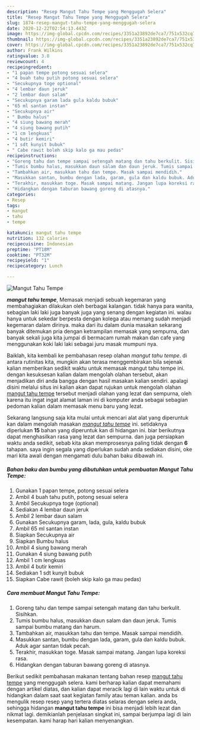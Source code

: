 ```yaml
---
description: "Resep Mangut Tahu Tempe yang Menggugah Selera"
title: "Resep Mangut Tahu Tempe yang Menggugah Selera"
slug: 1874-resep-mangut-tahu-tempe-yang-menggugah-selera
date: 2020-12-22T02:54:13.443Z
image: https://img-global.cpcdn.com/recipes/3351a23892de7ca7/751x532cq70/mangut-tahu-tempe-foto-resep-utama.jpg
thumbnail: https://img-global.cpcdn.com/recipes/3351a23892de7ca7/751x532cq70/mangut-tahu-tempe-foto-resep-utama.jpg
cover: https://img-global.cpcdn.com/recipes/3351a23892de7ca7/751x532cq70/mangut-tahu-tempe-foto-resep-utama.jpg
author: Frank Wilkins
ratingvalue: 3.8
reviewcount: 4
recipeingredient:
- "1 papan tempe potong sesuai selera"
- "4 buah tahu putih potong sesuai selera"
- "Secukupnya toge optional"
- "4 lembar daun jeruk"
- "2 lembar daun salam"
- "Secukupnya garam lada gula kaldu bubuk"
- "65 ml santan instan"
- "Secukupnya air"
- " Bumbu halus"
- "4 siung bawang merah"
- "4 siung bawang putih"
- "1 cm lengkuas"
- "4 butir kemiri"
- "1 sdt kunyit bubuk"
- " Cabe rawit boleh skip kalo ga mau pedas"
recipeinstructions:
- "Goreng tahu dan tempe sampai setengah matang dan tahu berkulit. Sisihkan."
- "Tumis bumbu halus, masukkan daun salam dan daun jeruk. Tumis sampai bumbu matang dan harum."
- "Tambahkan air, masukkan tahu dan tempe. Masak sampai mendidih."
- "Masukkan santan, bumbu dengan lada, garam, gula dan kaldu bubuk. Aduk agar santan tidak pecah."
- "Terakhir, masukkan toge. Masak sampai matang. Jangan lupa koreksi rasa."
- "Hidangkan dengan taburan bawang goreng di atasnya."
categories:
- Resep
tags:
- mangut
- tahu
- tempe

katakunci: mangut tahu tempe 
nutrition: 132 calories
recipecuisine: Indonesian
preptime: "PT18M"
cooktime: "PT32M"
recipeyield: "1"
recipecategory: Lunch

---
```



![Mangut Tahu Tempe](https://img-global.cpcdn.com/recipes/3351a23892de7ca7/751x532cq70/mangut-tahu-tempe-foto-resep-utama.jpg)

<b><i>mangut tahu tempe</i></b>, Memasak menjadi sebuah kegemaran yang membahagiakan dilakukan oleh berbagai kalangan. tidak hanya para wanita, sebagian laki laki juga banyak juga yang senang dengan kegiatan ini. walau hanya untuk sekedar berpesta dengan kolega atau memang sudah menjadi kegemaran dalam dirinya. maka dari itu dalam dunia masakan sekarang banyak ditemukan pria dengan ketrampilan memasak yang sempurna, dan banyak sekali juga kita jumpai di bermacam rumah makan dan cafe yang menggunakan koki laki laki sebagai juru masak mumpuni nya.



Baiklah, kita kembali ke pembahasan resep olahan <i>mangut tahu tempe</i>. di antara rutinitas kita, mungkin akan terasa menggembirakan bila sejenak kalian memberikan sedikit waktu untuk memasak mangut tahu tempe ini. dengan kesuksesan kalian dalam mengolah olahan tersebut, akan menjadikan diri anda bangga dengan hasil masakan kalian sendiri. apalagi disini melalui situs ini kalian akan dapat rujukan untuk mengolah olahan <u>mangut tahu tempe</u> tersebut menjadi olahan yang lezat dan sempurna, oleh karena itu ingat ingat alamat laman ini di komputer anda sebagai sebagian pedoman kalian dalam memasak menu baru yang lezat.


Sekarang langsung saja kita mulai untuk mencari alat alat yang diperuntuk kan dalam mengolah masakan <u><i>mangut tahu tempe</i></u> ini. setidaknya diperlukan <b>15</b> bahan yang diperuntuk kan di hidangan ini. biar berikutnya dapat menghasilkan rasa yang lezat dan sempurna. dan juga persiapkan waktu anda sedikit, sebab kita akan memprosesnya paling tidak dengan <b>6</b> tahapan. saya ingin segala yang diperlukan sudah anda sediakan disini, oke mari kita awali dengan mengamati dulu bahan baku dibawah ini.

<!--inarticleads1-->

##### Bahan baku dan bumbu yang dibutuhkan untuk pembuatan Mangut Tahu Tempe:

1. Gunakan 1 papan tempe, potong sesuai selera
1. Ambil 4 buah tahu putih, potong sesuai selera
1. Ambil Secukupnya toge (optional)
1. Sediakan 4 lembar daun jeruk
1. Ambil 2 lembar daun salam
1. Gunakan Secukupnya garam, lada, gula, kaldu bubuk
1. Ambil 65 ml santan instan
1. Siapkan Secukupnya air
1. Siapkan  Bumbu halus
1. Ambil 4 siung bawang merah
1. Gunakan 4 siung bawang putih
1. Ambil 1 cm lengkuas
1. Ambil 4 butir kemiri
1. Sediakan 1 sdt kunyit bubuk
1. Siapkan  Cabe rawit (boleh skip kalo ga mau pedas)




<!--inarticleads2-->

##### Cara membuat Mangut Tahu Tempe:

1. Goreng tahu dan tempe sampai setengah matang dan tahu berkulit. Sisihkan.
1. Tumis bumbu halus, masukkan daun salam dan daun jeruk. Tumis sampai bumbu matang dan harum.
1. Tambahkan air, masukkan tahu dan tempe. Masak sampai mendidih.
1. Masukkan santan, bumbu dengan lada, garam, gula dan kaldu bubuk. Aduk agar santan tidak pecah.
1. Terakhir, masukkan toge. Masak sampai matang. Jangan lupa koreksi rasa.
1. Hidangkan dengan taburan bawang goreng di atasnya.




Berikut sedikit pembahasan makanan tentang bahan resep <u>mangut tahu tempe</u> yang menggugah selera. kami berharap kalian dapat memahami dengan artikel diatas, dan kalian dapat meracik lagi di lain waktu untuk di hidangkan dalam saat saat kegiatan family atau teman kalian. anda bs mengulik resep resep yang tertera diatas selaras dengan selera anda, sehingga hidangan <b>mangut tahu tempe</b> ini bisa menjadi lebih lezat dan nikmat lagi. demikianlah penjelasan singkat ini, sampai berjumpa lagi di lain kesempatan. kami harap hari kalian menyenangkan.
